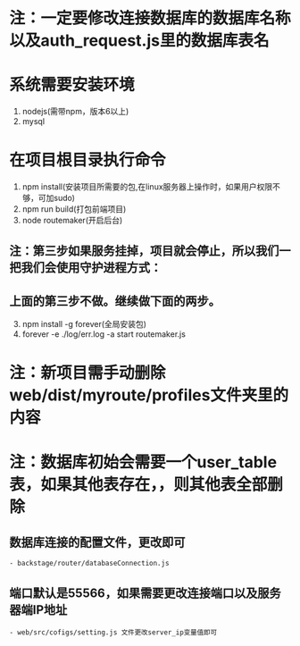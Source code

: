 # 注：一定要修改连接数据库的数据库名称 以及auth_request.js里的数据库表名

# 系统需要安装环境

1. nodejs(需带npm，版本6以上)
2. mysql


# 在项目根目录执行命令
1. npm install(安装项目所需要的包,在linux服务器上操作时，如果用户权限不够，可加sudo)
2. npm run build(打包前端项目)
3. node routemaker(开启后台)
## 注：第三步如果服务挂掉，项目就会停止，所以我们一把我们会使用守护进程方式：
## 上面的第三步不做。继续做下面的两步。
3. npm install -g forever(全局安装包)
4. forever -e ./log/err.log -a start routemaker.js




# 注：新项目需手动删除 web/dist/myroute/profiles文件夹里的内容
# 注：数据库初始会需要一个user_table表，如果其他表存在，，则其他表全部删除


## 数据库连接的配置文件，更改即可
    - backstage/router/databaseConnection.js 
## 端口默认是55566，如果需要更改连接端口以及服务器端IP地址
    - web/src/cofigs/setting.js 文件更改server_ip变量值即可

